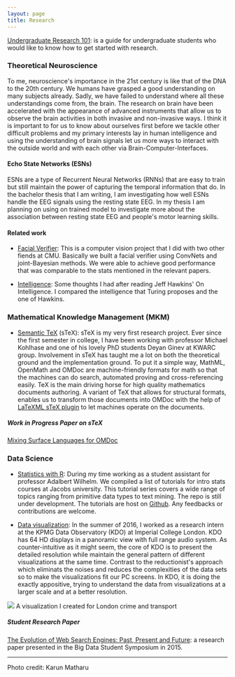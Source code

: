 ```yaml
---
layout: page
title: Research 
---
```

[Undergraduate Research 101](/blog/undergraduate_research): is a guide for undergraduate students who would like to know how to get started with research.

### Theoretical Neuroscience
To me, neuroscience's importance in the 21st century is like that of the DNA to the 20th century. We humans have grasped a good understanding on many subjects already. Sadly, we have failed to understand where all these understandings come from, the brain. The research on brain have been accelerated with the appearance of advanced instruments that allow us to observe the brain activities in both invasive and non-invasive ways. I think it is important to for us to know about ourselves first before we tackle other difficult problems and my primary interests lay in human intelligence and using the understanding of brain signals let us more ways to interact with the outside world and with each other via Brain-Computer-Interfaces.

#### Echo State Networks (ESNs)
ESNs are a type of Recurrent Neural Networks (RNNs) that are easy to train but still maintain the power of capturing the temporal information that do. In the bachelor thesis that I am writing, I am investigating how well ESNs handle the EEG signals using the resting state EEG. In my thesis I am planning on using on trained model to investigate more about the association between resting state EEG and people's motor learning skills.


#### Related work
* [Facial Verifier](/resources/cv_poster.pdf): This is a computer vision project that I did with two other fiends at CMU. Basically we built a facial verifier using ConvNets and joint-Bayesian methods. We were able to achieve good performance that was comparable to the stats mentioned in the relevant papers.

* [Intelligence](/research/intelligence.pdf): Some thoughts I had after reading Jeff Hawkins' On Intelligence. I compared the intelligence that Turing proposes and the one of Hawkins.


### Mathematical Knowledge Management (MKM)
* [Semantic TeX](https://github.com/KWARC/sTeX) (sTeX): sTeX is my very first research project. Ever since the first semester in college, I have been working with professor Michael Kohlhase and one of his lovely PhD students Deyan Ginev at KWARC group. Involvement in sTeX has taught me a lot on both the theoretical ground and the implementation ground. To put it a simple way, MathML, OpenMath and OMDoc are machine-friendly formats for math so that the machines can do search, automated proving and cross-referencing easily. TeX is the main driving horse for high quality mathematics documents authoring. A variant of TeX that allows for structural formats, enables us to transform those documents into OMDoc with the help of [LaTeXML sTeX plugin](https://github.com/KWARC/LaTeXML-Plugin-sTeX) to let machines operate on the documents.

##### Work in Progress Paper on sTeX
[Mixing Surface Languages for OMDoc](/research/cicm_2016.pdf)

### Data Science
* [Statistics with R](/r/r_home): During my time working as a student assistant for professor Adalbert Wilhelm. We compiled a list of tutorials for intro stats courses at Jacobs university. This tutorial series covers a wide range of topics ranging from primitive data types to text mining. The repo is still under development. The tutorials are host on [Github](https://github.com/angerhang/statsTutorial). Any feedbacks or contributions are welcome.

* [Data visualization](https://www.imperial.ac.uk/data-science/about-the-institute/facilities/kpmg-data-observatory-/): In the summer of 2016, I worked as a research intern at the KPMG Data Observatory (KDO) at Imperial College London. KDO has 64 HD displays in a panoramic view with full range audio system. As counter-intuitive as it might seem, the core of KDO is to present the detailed resolution while maintain the general pattern of different visualizations at the same time. Contrast to the reductionist's approach which eliminats the noises and reduces the complexities of the data sets so to make the visualizations fit our PC screens. In KDO, it is doing the exactly appositive, trying to understand the data from visualizations at a larger scale and at a better resolution.

![](/img/gdo.JPG)
A visualization I created for London crime and transport 

##### Student Research Paper
[The Evolution of Web Search Engines: Past, Present and Future](/research/bigData.pdf): a research paper presented in the Big Data Student Symposium in 2015.

---
Photo credit: Karun Matharu
